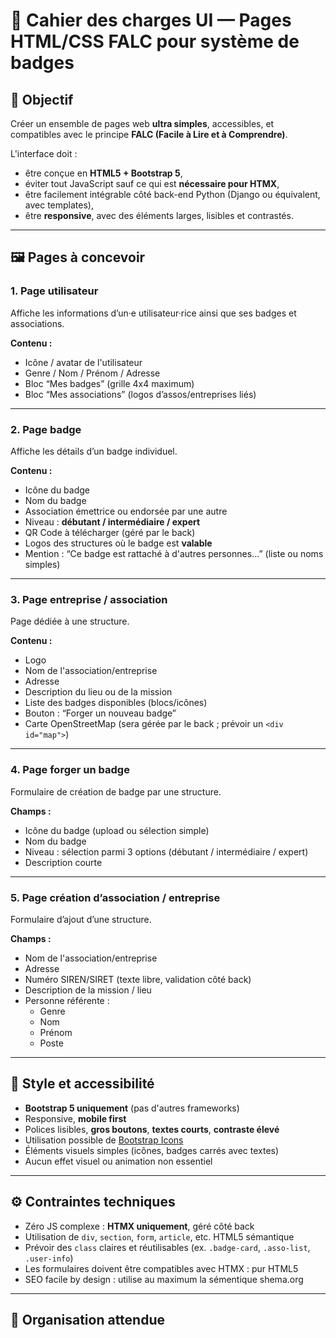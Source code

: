 # 🧾 Cahier des charges UI — Pages HTML/CSS FALC pour système de badges

## 🎯 Objectif

Créer un ensemble de pages web **ultra simples**, accessibles, et compatibles avec le principe **FALC (Facile à Lire et à Comprendre)**.

L'interface doit :
- être conçue en **HTML5 + Bootstrap 5**,
- éviter tout JavaScript sauf ce qui est **nécessaire pour HTMX**,
- être facilement intégrable côté back-end Python (Django ou équivalent, avec templates),
- être **responsive**, avec des éléments larges, lisibles et contrastés.

---

## 🖼️ Pages à concevoir

### 1. Page utilisateur

Affiche les informations d’un·e utilisateur·rice ainsi que ses badges et associations.

**Contenu :**
- Icône / avatar de l'utilisateur
- Genre / Nom / Prénom / Adresse
- Bloc “Mes badges” (grille 4x4 maximum)
- Bloc “Mes associations” (logos d’assos/entreprises liés)

---

### 2. Page badge

Affiche les détails d’un badge individuel.

**Contenu :**
- Icône du badge
- Nom du badge
- Association émettrice ou endorsée par une autre
- Niveau : **débutant / intermédiaire / expert**
- QR Code à télécharger (géré par le back)
- Logos des structures où le badge est **valable**
- Mention : “Ce badge est rattaché à d'autres personnes...” (liste ou noms simples)

---

### 3. Page entreprise / association

Page dédiée à une structure.

**Contenu :**
- Logo
- Nom de l'association/entreprise
- Adresse
- Description du lieu ou de la mission
- Liste des badges disponibles (blocs/icônes)
- Bouton : “Forger un nouveau badge”
- Carte OpenStreetMap (sera gérée par le back ; prévoir un `<div id="map">`)

---

### 4. Page forger un badge

Formulaire de création de badge par une structure.

**Champs :**
- Icône du badge (upload ou sélection simple)
- Nom du badge
- Niveau : sélection parmi 3 options (débutant / intermédiaire / expert)
- Description courte

---

### 5. Page création d’association / entreprise

Formulaire d’ajout d’une structure.

**Champs :**
- Nom de l'association/entreprise
- Adresse
- Numéro SIREN/SIRET (texte libre, validation côté back)
- Description de la mission / lieu
- Personne référente :
  - Genre
  - Nom
  - Prénom
  - Poste

---

## 🎨 Style et accessibilité

- **Bootstrap 5 uniquement** (pas d'autres frameworks)
- Responsive, **mobile first**
- Polices lisibles, **gros boutons**, **textes courts**, **contraste élevé**
- Utilisation possible de [Bootstrap Icons](https://icons.getbootstrap.com/)
- Éléments visuels simples (icônes, badges carrés avec textes)
- Aucun effet visuel ou animation non essentiel

---

## ⚙️ Contraintes techniques

- Zéro JS complexe : **HTMX uniquement**, géré côté back
- Utilisation de `div`, `section`, `form`, `article`, etc. HTML5 sémantique
- Prévoir des `class` claires et réutilisables (ex. `.badge-card`, `.asso-list`, `.user-info`)
- Les formulaires doivent être compatibles avec HTMX : pur HTML5
- SEO facile by design : utilise au maximum la sémentique shema.org

---

## 📁 Organisation attendue

